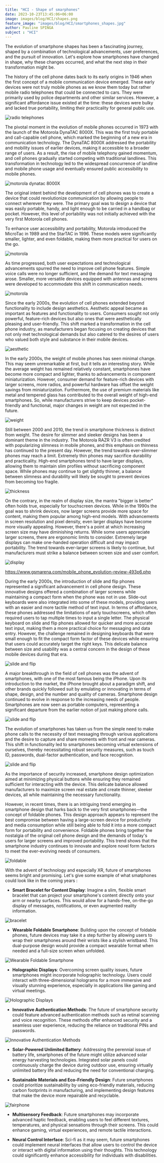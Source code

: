 ```yaml
---
title: "HCI - Shape of smarphones"
date: 2023-10-23T13:45:06+06:00
image: images/blog/HCI/shapes.png
feature_image: "images/blog/HCI/smartphones_shapes.jpg"
author: Pauline SPINGA
subject : "HCI"
---
```

The evolution of smartphone shapes has been a fascinating journey, shaped by a combination of technological advancements, user preferences, and the pursuit of innovation. Let's explore how smartphones have changed in shape, why these changes occurred, and what the next step in their transformation might be.

The history of the cell phone dates back to its early origins in 1946 when the first concept of a mobile communication device emerged. These early devices were not truly mobile phones as we know them today but rather mobile radio telephones that could be connected to cars. They were primarily used by police departments and other similar services. However, a significant affordance issue existed at the time: these devices were bulky and lacked true portability, limiting their practicality for general public use.

![radio telephones](https://i.imgur.com/ODFFM1A.jpg)


The pivotal moment in the evolution of mobile phones occurred in 1973 with the launch of the Motorola DynaTAC 8000X. This was the first truly portable and call-capable cell phone, which marked the beginning of a new era in communication technology. The DynaTAC 8000X addressed the portability and mobility issues of earlier devices, making it accessible to a broader range of users. As a result, the rise of mobile telephony gained momentum, and cell phones gradually started competing with traditional landlines. This transformation in technology led to the widespread concurrence of landline and mobile phone usage and eventually ensured public accessibility to mobile phones.

![motorola dynatac 8000X](https://i.imgur.com/o99xzts.png)

The original intent behind the development of cell phones was to create a device that could revolutionize communication by allowing people to connect wherever they were. The primary goal was to design a device that was easily portable, handy, and light enough to be carried in a handbag or pocket. However, this level of portability was not initially achieved with the very first Motorola cell phones.

To enhance user accessibility and portability, Motorola introduced the MicroTac in 1989 and the StarTAC in 1996. These models were significantly smaller, lighter, and even foldable, making them more practical for users on the go.

![motorola](https://i.imgur.com/q9TLuMT.png)


As time progressed, both user expectations and technological advancements spurred the need to improve cell phone features. Simple voice calls were no longer sufficient, and the demand for text messaging arose. Smaller, more versatile devices equipped with antennas and screens were developed to accommodate this shift in communication needs.

![motorola](https://i.imgur.com/xmZaUG3.png)

Since the early 2000s, the evolution of cell phones extended beyond functionality to include design aesthetics. Aesthetic appeal became as important as features and functionality to users. Consumers sought not only powerful, feature-rich devices but also ones that were aesthetically pleasing and user-friendly. This shift marked a transformation in the cell phone industry, as manufacturers began focusing on creating devices that not only met technological demands but also catered to the desires of users who valued both style and substance in their mobile devices. 

![aesthetic](https://i.imgur.com/jWUfBuNm.png)

In the early 2000s, the weight of mobile phones has seen minimal change. This may seem unremarkable at first, but it tells an interesting story. While the average weight has remained relatively constant, smartphones have become more compact and lighter, thanks to advancements in component miniaturization. However, consumer demand for feature-rich devices with larger screens, more radios, and powerful hardware has offset the weight savings from miniaturization. Furthermore, the use of premium materials like metal and tempered glass has contributed to the overall weight of high-end smartphones. So, while manufacturers strive to keep devices pocket-friendly and functional, major changes in weight are not expected in the future.

![weight](https://i.imgur.com/rHQnEpMl.png)

Still between 2000 and 2010, the trend in smartphone thickness is distinct from weight. The desire for slimmer and sleeker designs has been a dominant theme in the industry. The Motorola RAZR V3 is often credited with popularizing slimness in mobile phones, and this emphasis on thinness has continued to the present day. However, the trend towards ever-slimmer phones may reach a limit. Extremely thin phones may sacrifice durability and practicality. High-end smartphones tend to have larger displays, allowing them to maintain slim profiles without sacrificing component space. While phones may continue to get slightly thinner, a balance between slimness and durability will likely be sought to prevent devices from becoming too fragile.

![thickness](https://i.imgur.com/lIpAchTl.png)


On the contrary, in the realm of display size, the mantra "bigger is better" often holds true, especially for touchscreen devices. While in the 1990s the goal was to shrink devices, now larger screens provide more space for content, making them popular among high-end models. With advancements in screen resolution and pixel density, even larger displays have become more visually appealing. However, there's a point at which increasing screen size may have diminishing returns. While some users appreciate larger screens, there are ergonomic limits to consider. Extremely large displays can make one-handed operation difficult and may impact portability. The trend towards ever-larger screens is likely to continue, but manufacturers must strike a balance between screen size and user comfort.

![display](https://i.imgur.com/zFd9Wibl.png)

https://www.gsmarena.com/mobile_phone_evolution-review-493p6.php

During the early 2000s, the introduction of slide and flip phones represented a significant advancement in cell phone design. These innovative designs offered a combination of larger screens while maintaining a compact form when the phone was not in use. Slide-out keyboards were also integrated into some of these models, providing users with an easier and more tactile method of text input. In terms of affordance, these phones addressed the limitations of early touchscreens, which often required users to tap multiple times to input a single letter. The physical keyboard on slide and flip phones allowed for quicker and more accurate text input, making them a more practical choice for messaging and data entry. However, the challenge remained in designing keyboards that were small enough to fit the compact form factor of these devices while ensuring that users could accurately target the right keys. This delicate balance between size and usability was a central concern in the design of these mobile devices during that era.


![slide and flip](https://i.imgur.com/FIr8eyTl.png)

A major breakthrough in the field of cell phones was the advent of smartphones, with one of the most famous being the iPhone. Upon its introduction to the market, the iPhone brought about a paradigm shift, and other brands quickly followed suit by emulating or innovating in terms of shape, design, and the number and quality of cameras. Smartphone design continued to evolve in response to the increasing needs of people. Smartphones are now seen as portable computers, representing a significant departure from the earlier notion of just making phone calls.

![slide and flip](https://i.imgur.com/TDGadYN.jpg)

The evolution of smartphones has taken us from the simple need to make phone calls to the necessity of text messaging through various applications and the desire to capture and share moments with front and rear cameras. This shift in functionality led to smartphones becoming virtual extensions of ourselves, thereby necessitating robust security measures, such as touch ID, passwords, dual-factor authentication, and face recognition.

![slide and flip](https://i.imgur.com/PSla4lD.png)

As the importance of security increased, smartphone design optimization aimed at minimizing physical buttons while ensuring they remained sufficient for interacting with the device. This delicate balance allowed manufacturers to maximize screen real estate and create thinner, sleeker devices, all while maintaining the necessary functionality.

However, in recent times, there is an intriguing trend emerging in smartphone design that harks back to the very first smartphones—the concept of foldable phones. This design approach appears to represent the best compromise between having a large-screen device for productivity and media consumption while still being able to fold it into a more compact form for portability and convenience. Foldable phones bring together the nostalgia of the original cell phone design and the demands of today's users for larger screens and improved portability. This trend shows that the smartphone industry continues to innovate and explore novel form factors to meet the ever-evolving needs of consumers. 

![foldable](https://i.imgur.com/ZzFolrw.png)


With the advent of technology and especially XR, future of smartphones seems bright and promising. Let's give some example of what smatphones could look like in the coming years : 

* **Smart Bracelet for Content Display**: Imagine a slim, flexible smart bracelet that can project your smartphone's content directly onto your arm or nearby surfaces. This would allow for a hands-free, on-the-go display of messages, notifications, or even augmented reality information.

![bracelet](https://i.imgur.com/k5411aB.jpg)

* **Wearable Foldable Smartphone**: Building upon the concept of foldable phones, future devices may take it a step further by allowing users to wrap their smartphones around their wrists like a stylish wristband. This dual-purpose design would provide a compact wearable format when needed and a full-size screen when unfolded.

![Wearable Foldable Smartphone](https://i.imgur.com/BGaKJPb.png)

* **Holographic Displays**: Overcoming screen quality issues, future smartphones might incorporate holographic technology. Users could interact with three-dimensional holograms for a more immersive and visually stunning experience, especially in applications like gaming and virtual meetings.

![Holographic Displays](https://i.imgur.com/Xtl9QxY.png)

* **Innovative Authentication Methods**: The future of smartphone security could feature advanced authentication methods such as retinal scanning and voice recognition. These methods offer enhanced security and a seamless user experience, reducing the reliance on traditional PINs and passwords.

![Innovative Authentication Methods](https://i.imgur.com/FibzlEk.jpg)

* **Solar-Powered Unlimited Battery**: Addressing the perennial issue of battery life, smartphones of the future might utilize advanced solar energy harvesting technologies. Integrated solar panels could continuously charge the device during outdoor use, ensuring virtually unlimited battery life and reducing the need for conventional charging. 

* **Sustainable Materials and Eco-Friendly Design**: Future smartphones could prioritize sustainability by using eco-friendly materials, reducing carbon footprints in manufacturing, and implementing design features that make the device more repairable and recyclable.

![fairphone](https://i.imgur.com/f40GOjr.jpg)

* **Multisensory Feedback**: Future smartphones may incorporate advanced haptic feedback, enabling users to feel different textures, temperatures, and physical sensations through their screens. This could enhance gaming, virtual experiences, and remote tactile interactions.

* **Neural Control Interface**: Sci-fi as it may seem, future smartphones could implement neural interfaces that allow users to control the device or interact with digital information using their thoughts. This technology could significantly enhance accessibility for individuals with disabilities.

